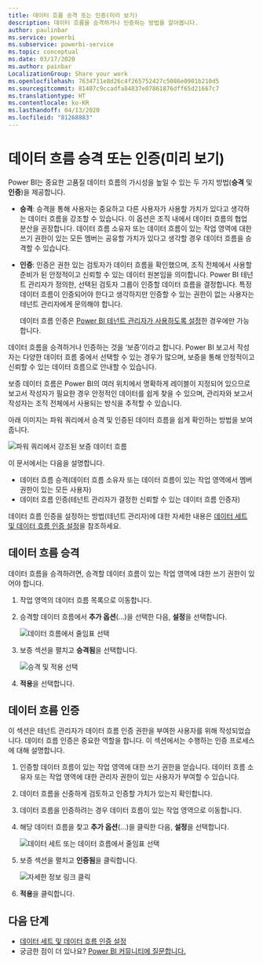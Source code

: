 ```yaml
---
title: 데이터 흐름 승격 또는 인증(미리 보기)
description: 데이터 흐름을 승격하거나 인증하는 방법을 알아봅니다.
author: paulinbar
ms.service: powerbi
ms.subservice: powerbi-service
ms.topic: conceptual
ms.date: 03/17/2020
ms.author: painbar
LocalizationGroup: Share your work
ms.openlocfilehash: 7634711e8d26c4f265752427c5086e0901b210d5
ms.sourcegitcommit: 81407c9ccadfa84837e07861876dff65d21667c7
ms.translationtype: HT
ms.contentlocale: ko-KR
ms.lasthandoff: 04/13/2020
ms.locfileid: "81268883"
---
```

# <a name="promote-or-certify-dataflows-preview"></a>데이터 흐름 승격 또는 인증(미리 보기)

Power BI는 중요한 고품질 데이터 흐름의 가시성을 높일 수 있는 두 가지 방법(**승격** 및 **인증**)을 제공합니다.

* **승격**: 승격을 통해 사용자는 중요하고 다른 사용자가 사용할 가치가 있다고 생각하는 데이터 흐름을 강조할 수 있습니다. 이 옵션은 조직 내에서 데이터 흐름의 협업 분산을 권장합니다. 데이터 흐름 소유자 또는 데이터 흐름이 있는 작업 영역에 대한 쓰기 권한이 있는 모든 멤버는 공유할 가치가 있다고 생각할 경우 데이터 흐름을 승격할 수 있습니다.

* **인증**: 인증은 권한 있는 검토자가 데이터 흐름을 확인했으며, 조직 전체에서 사용할 준비가 된 안정적이고 신뢰할 수 있는 데이터 원본임을 의미합니다. Power BI 테넌트 관리자가 정의한, 선택된 검토자 그룹이 인증할 데이터 흐름을 결정합니다. 특정 데이터 흐름이 인증되어야 한다고 생각하지만 인증할 수 있는 권한이 없는 사용자는 테넌트 관리자에게 문의해야 합니다.

  데이터 흐름 인증은 [Power BI 테넌트 관리자가 사용하도록 설정](../admin/service-admin-setup-certification.md)한 경우에만 가능합니다.

데이터 흐름을 승격하거나 인증하는 것을 ‘보증’이라고 합니다.  Power BI 보고서 작성자는 다양한 데이터 흐름 중에서 선택할 수 있는 경우가 많으며, 보증을 통해 안정적이고 신뢰할 수 있는 데이터 흐름으로 안내할 수 있습니다.

보증 데이터 흐름은 Power BI의 여러 위치에서 명확하게 레이블이 지정되어 있으므로 보고서 작성자가 필요한 경우 안정적인 데이터를 쉽게 찾을 수 있으며, 관리자와 보고서 작성자는 조직 전체에서 사용되는 방식을 추적할 수 있습니다.

아래 이미지는 파워 쿼리에서 승격 및 인증된 데이터 흐름을 쉽게 확인하는 방법을 보여 줍니다.

![파워 쿼리에서 강조된 보증 데이터 흐름](media/service-dataflows-promote-certify/powerbi-dataflow-endorsement-power-query.png)

이 문서에서는 다음을 설명합니다.
* 데이터 흐름 승격(데이터 흐름 소유자 또는 데이터 흐름이 있는 작업 영역에서 멤버 권한이 있는 모든 사용자)
* 데이터 흐름 인증(테넌트 관리자가 결정한 신뢰할 수 있는 데이터 흐름 인증자)

데이터 흐름 인증을 설정하는 방법(테넌트 관리자)에 대한 자세한 내용은 [데이터 세트 및 데이터 흐름 인증 설정](../admin/service-admin-setup-certification.md)을 참조하세요.


## <a name="promote-a-dataflow"></a>데이터 흐름 승격

데이터 흐름을 승격하려면, 승격할 데이터 흐름이 있는 작업 영역에 대한 쓰기 권한이 있어야 합니다.

1. 작업 영역의 데이터 흐름 목록으로 이동합니다.
 
1. 승격할 데이터 흐름에서 **추가 옵션**(...)을 선택한 다음, **설정**을 선택합니다.

    ![데이터 흐름에서 줄임표 선택](media/service-dataflows-promote-certify/power-bi-dataflow-settings.png)

1. 보증 섹션을 펼치고 **승격됨**을 선택합니다.

    ![승격 및 적용 선택](media/service-dataflows-promote-certify/power-bi-dataflow-promoted-endorsement.png)

1. **적용**을 선택합니다.

## <a name="certify-a-dataflow"></a>데이터 흐름 인증

이 섹션은 테넌트 관리자가 데이터 흐름 인증 권한을 부여한 사용자를 위해 작성되었습니다. 데이터 흐름 인증은 중요한 역할을 합니다. 이 섹션에서는 수행하는 인증 프로세스에 대해 설명합니다.

1. 인증할 데이터 흐름이 있는 작업 영역에 대한 쓰기 권한을 얻습니다. 데이터 흐름 소유자 또는 작업 영역에 대한 관리자 권한이 있는 사용자가 부여할 수 있습니다. 

1. 데이터 흐름을 신중하게 검토하고 인증할 가치가 있는지 확인합니다.

1. 데이터 흐름을 인증하려는 경우 데이터 흐름이 있는 작업 영역으로 이동합니다.
 
1. 해당 데이터 흐름을 찾고 **추가 옵션**(...)을 클릭한 다음, **설정**을 선택합니다.

    ![데이터 세트 또는 데이터 흐름에서 줄임표 선택](media/service-dataflows-promote-certify/power-bi-dataflow-settings.png)

1. 보증 섹션을 펼치고 **인증됨**을 클릭합니다. 

    ![자세한 정보 링크 클릭](media/service-dataflows-promote-certify/service-certify-datasets-dataflows.png)

2. **적용**을 클릭합니다.

## <a name="next-steps"></a>다음 단계

* [데이터 세트 및 데이터 흐름 인증 설정](../admin/service-admin-setup-certification.md)
* 궁금한 점이 더 있나요? [Power BI 커뮤니티에 질문합니다.](https://community.powerbi.com/)